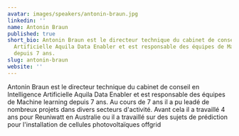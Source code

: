 ```yaml
---
avatar: images/speakers/antonin-braun.jpg
linkedin: ''
name: Antonin Braun
published: true
short_bio: Antonin Braun est le directeur technique du cabinet de conseil en Intelligence
  Artificielle Aquila Data Enabler et est responsable des équipes de Machine learning
  depuis 7 ans.
slug: antonin-braun
website: ''
---
```


Antonin Braun est le directeur technique du cabinet de conseil en Intelligence Artificielle Aquila Data Enabler et est responsable des équipes de Machine learning depuis 7 ans. 
Au cours de 7 ans il a pu leadé de nombreux projets dans divers secteurs d'activité.
Avant cela il a travaillé 4 ans pour Reuniwatt en Australie ou il a travaillé sur des sujets de prédiction pour l'installation de cellules photovoltaïques offgrid
